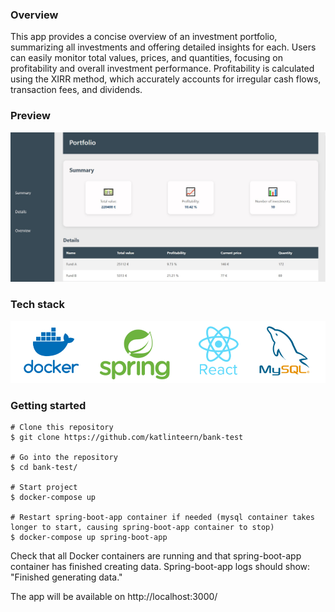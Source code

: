 ### Overview

This app provides a concise overview of an investment portfolio, summarizing all investments and offering detailed insights for each. Users can easily monitor total values, prices, and quantities, focusing on profitability and overall investment performance. Profitability is calculated using the XIRR method, which accurately accounts for irregular cash flows, transaction fees, and dividends.

### Preview
![alt text](preview.jpg)

### Tech stack
![alt text](tech-stack.png)

### Getting started
``` 
# Clone this repository
$ git clone https://github.com/katlinteern/bank-test

# Go into the repository
$ cd bank-test/

# Start project
$ docker-compose up

# Restart spring-boot-app container if needed (mysql container takes longer to start, causing spring-boot-app container to stop)
$ docker-compose up spring-boot-app
``` 
Check that all Docker containers are running and that spring-boot-app container has finished creating data.
Spring-boot-app logs should show: "Finished generating data."

The app will be available on http://localhost:3000/

